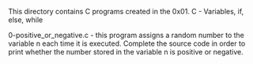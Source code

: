 This directory contains C programs created in the 0x01. C - Variables, if, else, while

0-positive_or_negative.c - this program assigns a random number to the variable n each time it is executed. Complete the source code in order to print whether the number stored in the variable n is positive or negative.
